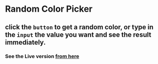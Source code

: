 # Random Color Picker

## click the `button` to get a random color, or type in the `input` the value you want and see the result immediately.

### See the Live version [from here](https://ansbdran.github.io/random-color-generator/)
